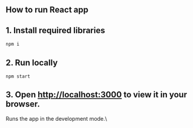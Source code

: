 ## How to run React app

## 1. Install required libraries

```
npm i
```

## 2. Run locally

```
npm start
```

## 3. Open [http://localhost:3000](http://localhost:3000) to view it in your browser.

Runs the app in the development mode.\
